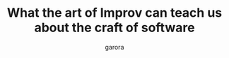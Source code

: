 ---
author: garora
title: "What the art of Improv can teach us about the craft of software"
layout: default_post
summary: Improv is one of my favourite pastimes. In this post I explore some of the most fundamental rules of Improv and what they can teach about writing good code.
img: i-rest.jpg # Add image post (optional)
fig-caption: # Add figcaption (optional)
tags: [Good_Practices, General]
external_url: https://blog.scottlogic.com/2020/01/08/What-Improv-can-teach-us-about-good-code-design.html
external_site: SCOTT_LOGIC_BLOG
---